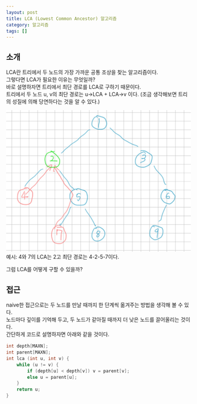 ```yaml
---
layout: post
title: LCA (Lowest Common Ancestor) 알고리즘
category: 알고리즘
tags: []
---
```


## 소개

LCA란 트리에서 두 노드의 가장 가까운 공통 조상을 찾는 알고리즘이다.  
그렇다면 LCA가 필요한 이유는 무엇일까?  
바로 설명하자면 트리에서 최단 경로를 LCA로 구하기 때문이다.  
트리에서 두 노드 u, v의 최단 경로는 u->LCA + LCA->v 이다. (조금 생각해보면 트리의 성질에 의해 당연하다는 것을 알 수 있다.)  

![LCA1](/assets/img/posts/LCA1.png)
예시: 4와 7의 LCA는 2고 최단 경로는 4-2-5-7이다.

그럼 LCA를 어떻게 구할 수 있을까?

## 접근

naive한 접근으로는 두 노드를 만날 때까지 한 단계씩 옮겨주는 방법을 생각해 볼 수 있다.  
노드마다 깊이를 기억해 두고, 두 노드가 같아질 때까지 더 낮은 노드를 끌어올리는 것이다.  
간단하게 코드로 설명하자면 아래와 같을 것이다.

```c++
int depth[MAXN];
int parent[MAXN];
int lca (int u, int v) {
    while (u != v) {
        if (depth[u] < depth[v]) v = parent[v];
        else u = parent[u];
    }
    return u;
}
```
